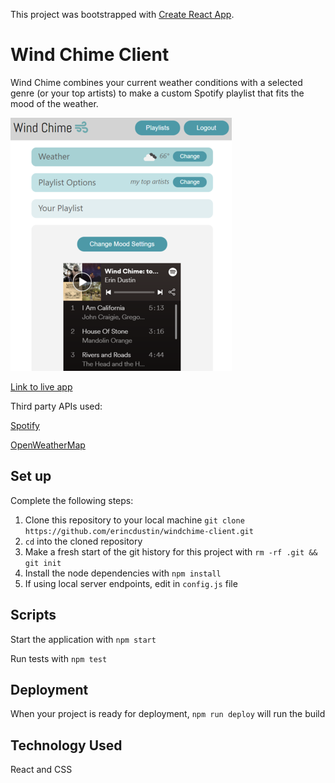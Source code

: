 This project was bootstrapped with [Create React App](https://github.com/facebook/create-react-app).

# Wind Chime Client

Wind Chime combines your current weather conditions with a selected genre (or your top artists) to make a custom Spotify playlist that fits the mood of the weather.

![Screenshot of generated playlist](/src/images/playlist-resized.png "App Example")

[Link to live app](https://erins-windchime-app.erincdustin.now.sh)

Third party APIs used:

[Spotify](https://developer.spotify.com/documentation/web-api/reference/)

[OpenWeatherMap](https://openweathermap.org/current)

## Set up

Complete the following steps:

1. Clone this repository to your local machine `git clone https://github.com/erincdustin/windchime-client.git`
2. `cd` into the cloned repository
3. Make a fresh start of the git history for this project with `rm -rf .git && git init`
4. Install the node dependencies with `npm install`
5. If using local server endpoints, edit in `config.js` file

## Scripts

Start the application with `npm start`

Run tests with `npm test`

## Deployment  

When your project is ready for deployment, `npm run deploy` will run the build

## Technology Used

React and CSS



